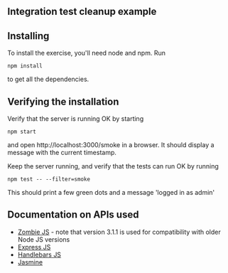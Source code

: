 Integration test cleanup example
--------------------------------

## Installing

To install the exercise, you'll need node and npm. Run 

    npm install

to get all the dependencies. 

## Verifying the installation

Verify that the server is running OK by starting

    npm start

and open http://localhost:3000/smoke in a browser. It should display a message with the current timestamp.

Keep the server running, and verify that the tests can run OK by running

    npm test -- --filter=smoke

This should print a few green dots and a message 'logged in as admin'

## Documentation on APIs used

* [Zombie JS](https://github.com/assaf/zombie/tree/62e88e1c64640c0c379cf5492321713dda0c3b2b) - note that version 3.1.1 is used for compatibility with older Node JS versions
* [Express JS](http://expressjs.com/4x/api.html) 
* [Handlebars JS](http://handlebarsjs.com/)
* [Jasmine](http://jasmine.github.io/2.3/introduction.html)
